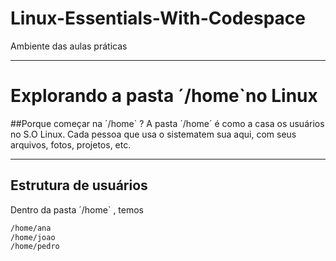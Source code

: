 # Linux-Essentials-With-Codespace
Ambiente das aulas práticas

---

# Explorando a pasta ´/home`no Linux

##Porque começar na  ´/home` ?
A pasta ´/home´ é como a casa os usuários no S.O Linux.  Cada pessoa que usa o sistematem sua aqui, com seus arquivos, fotos, projetos, etc.

---


## Estrutura de usuários
Dentro da pasta ´/home` , temos


```bash
/home/ana
/home/joao
/home/pedro

